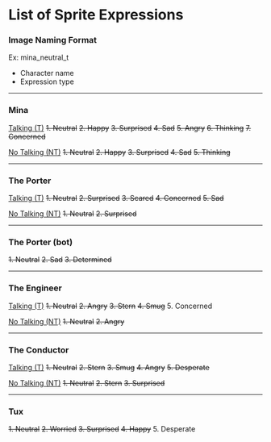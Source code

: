 # List of Sprite Expressions

### Image Naming Format
Ex: mina_neutral_t
- Character name
- Expression type

---

### Mina
<u>Talking (T)</u>
~~1. Neutral~~
~~2. Happy~~
~~3. Surprised~~
~~4. Sad~~
~~5. Angry~~
~~6. Thinking~~
~~7. Concerned~~

<u>No Talking (NT)</u>
~~1. Neutral~~
~~2. Happy~~
~~3. Surprised~~
~~4. Sad~~
~~5. Thinking~~

---

### The Porter
<u>Talking (T)</u>
~~1. Neutral~~
~~2. Surprised~~
~~3. Scared~~
~~4. Concerned~~
~~5. Sad~~

<u>No Talking (NT)</u>
~~1. Neutral~~
~~2. Surprised~~

---

### The Porter (bot)
~~1. Neutral~~
~~2. Sad~~
~~3. Determined~~

---

### The Engineer
<u>Talking (T)</u>
~~1. Neutral~~
~~2. Angry~~
~~3. Stern~~
~~4. Smug~~
5. Concerned

<u>No Talking (NT)</u>
~~1. Neutral~~
~~2. Angry~~

---

### The Conductor
<u>Talking (T)</u>
~~1. Neutral~~
~~2. Stern~~
~~3. Smug~~
~~4. Angry~~
~~5. Desperate~~

<u>No Talking (NT)</u>
~~1. Neutral~~
~~2. Stern~~
~~3. Surprised~~

---

### Tux
~~1. Neutral~~
~~2. Worried~~
~~3. Surprised~~
~~4. Happy~~
5. Desperate